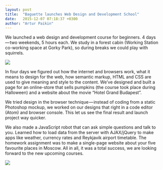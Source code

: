 ```yaml
---
layout: post
title:  "Baguette launches Web Design and Development School"
date:   2015-12-07 07:18:37 +0300
author: "Artur Paikin"
---
```


We launched a web design and development course for beginners. 4 days — two weekends, 5 hours each. We study in a forest cabin (Working Station co-working space at Gorky Park), so during breaks we could play with squirrels.

![](https://cdn-images-1.medium.com/max/1200/1*uYK-cOJWyJPZ7-PKIed57w.jpeg)

In four days we figured out how the internet and browsers work, what it means to design for the web, how semantic markup, HTML and CSS are used to give meaning and style to the content. We’ve designed and built a page for an online-store that sells pumpkins (the course took place during Halloween) and a website about the movie “Hotel Grand Budapest”.

We tried design in the browser technique — instead of coding from a static Photoshop mockup, we worked on our designs that right in a code editor (Atom) and browser console. This let us see the final result and launch project way quicker.

We also made a JavaScript robot that can ask simple questions and talk to you. Learned how to load data from the server with AJAX/jQuery to make apps like weather, currency rates and Reykjavik airport timetable. The homework assignment was to make a single-page website about your five favourite places in Moscow. All in all, it was a total success, we are looking forward to the new upcoming courses.

![](https://cdn-images-1.medium.com/max/1200/1*7ww4CJRCwNlqKjOKWjbhfQ.jpeg)

